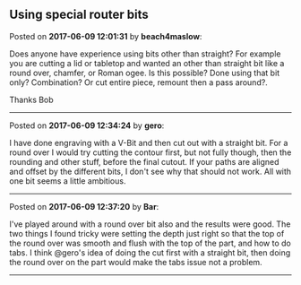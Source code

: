 ## Using special router bits
Posted on **2017-06-09 12:01:31** by **beach4maslow**:

Does anyone have experience using bits other than straight?  For example you are cutting a lid or tabletop and wanted an other than straight bit like a round over, chamfer, or Roman ogee.
Is this possible? Done using that bit only? Combination?  Or cut entire piece, remount then a pass around?.

Thanks
Bob

---

Posted on **2017-06-09 12:34:24** by **gero**:

I have done engraving with a V-Bit and then cut out with a straight bit. For a round over I would try cutting the contour first, but not fully though, then the rounding and other stuff, before the final cutout. If your paths are aligned and offset by the different bits, I don't see why that should not work. All with one bit seems a little ambitious.

---

Posted on **2017-06-09 12:37:20** by **Bar**:

I've played around with a round over bit also and the results were good. The two things I found tricky were setting the depth just right so that the top of the round over was smooth and flush with the top of the part, and how to do tabs. I think @gero's idea of doing the cut first with a straight bit, then doing the round over on the part would make the tabs issue not a problem.

---

